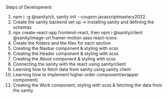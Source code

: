 Steps of Development:
1. npm i -g @sanity/cli, sanity init  --coupon javascriptmastery2022
2. Create the sanity backend set up -> Installing sanity and defining the schemas
3. npx create-react-app frontend-react, then npm i @sanity/client @sanity/image-url framer-motion sass react-icons
4. Create the folders and the files for each section
5. Creating the Navbar component & styling with scss
6. Creating the Header component & styling with scss
7. Creating the About component & styling with scss
8. Connecting the sanity with the react using sanity/client
9. Learning how to fetch data from sanity using sanity client
10. Learning how to implement higher order component(wrapper component)
11. Creating the Work component, styling with scss & fetching the data from the sanity

